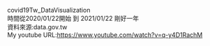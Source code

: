covid19Tw_DataVisualization <br>
時間從2020/01/22開始 到 2021/01/22 剛好一年 <br>
資料來源:data.gov.tw <br>
My youtube URL:https://www.youtube.com/watch?v=q-y4D1RachM <br>
